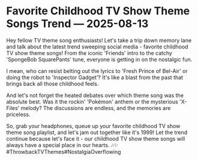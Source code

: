 # Favorite Childhood TV Show Theme Songs Trend — 2025-08-13

Hey fellow TV theme song enthusiasts! Let's take a trip down memory lane and talk about the latest trend sweeping social media - favorite childhood TV show theme songs! From the iconic 'Friends' intro to the catchy 'SpongeBob SquarePants' tune, everyone is getting in on the nostalgic fun.

I mean, who can resist belting out the lyrics to 'Fresh Prince of Bel-Air' or doing the robot to 'Inspector Gadget'? It's like a blast from the past that brings back all those childhood feels.

And let's not forget the heated debates over which theme song was the absolute best. Was it the rockin' 'Pokémon' anthem or the mysterious 'X-Files' melody? The discussions are endless, and the memories are priceless.

So, grab your headphones, queue up your favorite childhood TV show theme song playlist, and let's jam out together like it's 1999! Let the trend continue because let's face it - our childhood TV show theme songs will always have a special place in our hearts. 🎶✨ #ThrowbackTVThemes#NostalgiaOverflowing